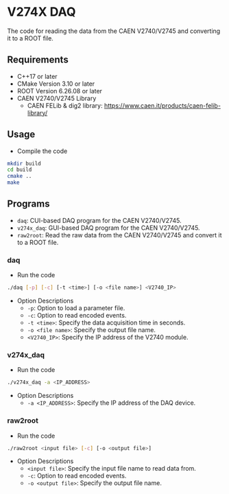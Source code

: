 # V274X DAQ

The code for reading the data from the CAEN V2740/V2745 and converting it to a ROOT file.

## Requirements

- C++17 or later
- CMake Version 3.10 or later
- ROOT Version 6.26.08 or later
- CAEN V2740/V2745 Library
  - CAEN FELib & dig2 library: <https://www.caen.it/products/caen-felib-library/>

## Usage

- Compile the code

```bash
mkdir build
cd build
cmake ..
make
```

## Programs

- `daq`: CUI-based DAQ program for the CAEN V2740/V2745.
- `v274x_daq`: GUI-based DAQ program for the CAEN V2740/V2745.
- `raw2root`: Read the raw data from the CAEN V2740/V2745 and convert it to a ROOT file.

### daq

- Run the code

```bash
./daq [-p] [-c] [-t <time>] [-o <file name>] <V2740_IP>
```

- Option Descriptions
  - `-p`: Option to load a parameter file.
  - `-c`: Option to read encoded events.
  - `-t <time>`: Specify the data acquisition time in seconds.
  - `-o <file name>`: Specify the output file name.
  - `<V2740_IP>`: Specify the IP address of the V2740 module.

### v274x_daq

- Run the code

```bash
./v274x_daq -a <IP_ADDRESS>
```

- Option Descriptions
  - `-a <IP_ADDRESS>`: Specify the IP address of the DAQ device.

### raw2root

- Run the code

```bash
./raw2root <input file> [-c] [-o <output file>]
```

- Option Descriptions
  - `<input file>`: Specify the input file name to read data from.
  - `-c`: Option to read encoded events.
  - `-o <output file>`: Specify the output file name.
